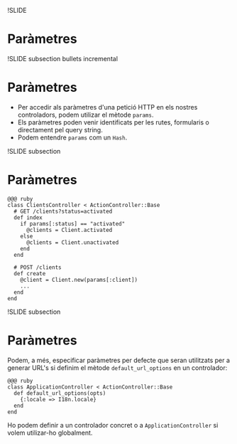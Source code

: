 !SLIDE
# Paràmetres

!SLIDE subsection bullets incremental
# Paràmetres

* Per accedir als paràmetres d'una petició HTTP en els nostres
controladors, podem utilizar el mètode `params`.
* Els paràmetres poden venir identificats per les rutes, formularis o directament
pel query string.
* Podem entendre `params` com un `Hash`.

!SLIDE subsection
# Paràmetres

    @@@ ruby
    class ClientsController < ActionController::Base
      # GET /clients?status=activated
      def index
        if params[:status] == "activated"
          @clients = Client.activated
        else
          @clients = Client.unactivated
        end
      end

      # POST /clients
      def create
        @client = Client.new(params[:client])
        ...
      end
    end

!SLIDE subsection
# Paràmetres

Podem, a més, especificar paràmetres per defecte que seran utilitzats
per a generar URL's si definim el mètode `default_url_options` en un
controlador:

    @@@ ruby
    class ApplicationController < ActionController::Base
      def default_url_options(opts)
        {:locale => I18n.locale}
      end
    end

Ho podem definir a un controlador concret o a `ApplicationController` si
volem utilizar-ho globalment.
